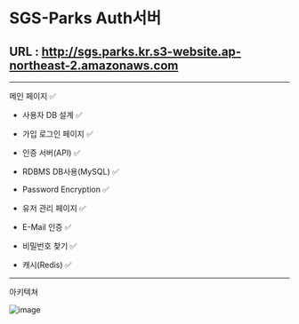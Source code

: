 # SGS-Parks Auth서버

## URL : http://sgs.parks.kr.s3-website.ap-northeast-2.amazonaws.com

<hr>

메인 페이지 ✅

- 사용자 DB 설계 ✅

- 가입 로그인 페이지 ✅

- 인증 서버(API) ✅

- RDBMS DB사용(MySQL) ✅

- Password Encryption ✅

- 유저 관리 페이지 ✅

- E-Mail 인증 ✅

- 비밀번호 찾기 ✅

- 캐시(Redis) ✅

<hr>


아키텍쳐

![image](https://user-images.githubusercontent.com/66015002/146740098-b10fea6e-fa54-4d7f-af60-858c51e652a4.png)
